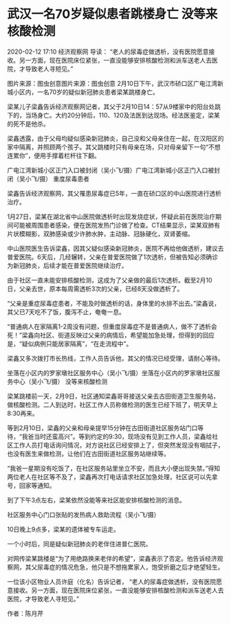 # 武汉一名70岁疑似患者跳楼身亡 没等来核酸检测
2020-02-12 17:10 经济观察网
导读： “老人的尿毒症做透析，没有医院愿意接收。另一方面，现在医院床位紧张，一直没能够安排核酸检测和派车送老人去医院，才导致老人寻短见。”

图片来源：图虫创意图片来源：图虫创意
2月10日下午，武汉市硚口区广电江湾新城小区内，一名70岁的疑似新冠肺炎患者梁某跳楼身亡。

梁某儿子梁鑫告诉经济观察网记者，其父于2月10日14：57从9楼家中的阳台处跳下的，当场身亡。大约20分钟后，110、120及法医到达现场。经法医鉴定，梁某的死不是他杀。

梁鑫透露，由于父母均疑似感染新冠肺炎，自己没和父母亲住在一起，在汉阳区的家中隔离，并照顾两个孩子。其父跳楼时只有母亲在场，只对母亲留下一句“不想连累你”，便用手撑着栏杆往下翻。

广电江湾新城小区正门入口被封闭（吴小飞/摄）广电江湾新城小区正门入口被封闭（吴小飞/摄）
重度尿毒患者

梁鑫告诉经济观察网，其父罹患尿毒症已5年，一直在硚口区的中山医院进行透析治疗。

1月27日，梁某在湖北省中山医院做透析时出现发烧症状，怀疑此前在医院治疗期间可能被周围患者感染，便在医院发热门诊做了检查。CT结果显示，梁某双肺有片状模糊影，双肺感染或少许肺水肿，主动脉、冠脉硬化，双肾萎缩。

中山医院医生告诉梁鑫，因其父疑似感染新冠肺炎，医院不再给他做透析，建议去普爱医院。6天后，几经辗转，父亲在普爱医院做了1次透析，但被告知必须确诊为新冠肺炎，后续才能在普爱医院继续治疗。

由于社区一直未能安排核酸检测，这成为了父亲做的最后1次透析。截至2月10日，父亲去世，原本每周需透析3次的父亲，已经8天没做透析了。

“父亲是重症尿毒症患者，不能及时做透析的话，身体里的水排不出去。”梁鑫说，其父已7天吃不了饭，腹泻不止，奄奄一息。

“普通病人在家隔离1-2周没有问题，但重度尿毒症不是普通病人，做不了透析会死！”梁鑫向社区、街道反映过父亲的病情后，希望能加急处理，但得到的回应是，“疑似病例只能居家隔离”，“在走流程中”。

梁鑫又多次拨打市长热线，工作人员告诉他，其父的情况已经受理，请耐心等待。

坐落在小区内的罗家墩社区服务中心（吴小飞/摄）坐落在小区内的罗家墩社区服务中心（吴小飞/摄）
没等来核酸检测

梁某跳楼前一天，2月9日，社区通知梁鑫哥哥接送父亲去古田街道卫生服务站，做核酸检测。二人到达时，社区工作人员称做检测的医生已经下班了，明天早上8:30再来。

等到2月10日，梁鑫的父亲和母亲提早15分钟在古田街道社区服务站门口等待，“我爸当时还蛮高兴”。等到约定的9:30，现场没有见到工作人员，梁鑫给社区工作人员打电话询问情况，对方说社区已经安排上了，但突然发现没有咽拭子，也没有医生来做检测，让他们在古田街道社区服务站继续等。

“我爸一星期没有吃饭了，在社区服务站里坐立不安，而且大小便出现失禁。”得知两位老人在社区等不及了，梁鑫再次打电话请求社区加急处理，社区说可以先拿号，回家等通知。

到了下午3点左右，梁某依然没能等来社区能安排核酸检测的消息。


社区服务中心门口张贴的发热病人救助流程（吴小飞/摄）

10日晚上9点多，梁某的遗体被专车运走。

一个小时后，同是疑似新冠肺炎的老伴住进普仁医院。

对网传梁某跳楼是“为了用绝路换来老伴的希望”，梁鑫表示了否定。他告诉经济观察网，其父尿毒症的情况危急，他只是不想拖累家人，饱受折磨之后才绝望轻生。

一位该小区物业人员许庭（化名）告诉记者， “老人的尿毒症做透析，没有医院愿意接收。另一方面，现在医院床位紧张，一直没能够安排核酸检测和派车送老人去医院，才导致老人寻短见。”

作者：陈月芹
